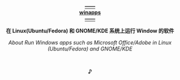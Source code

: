   <p align="center"><a href="https://github.com/Fmstrat/winapps">
                                                                 <b>——<br>winapps<br>——</b>
  </a></p>
  <p align="center">                             <b>在 Linux(Ubuntu/Fedora) 和 GNOME/KDE 系统上运行 Window 的软件</b></p>
  <p align="center">          <i>About Run Windows apps such as Microsoft Office/Adobe in Linux (Ubuntu/Fedora) and GNOME/KDE </i></p>
  <br><p align="center"><b>♪</b></p><br>
